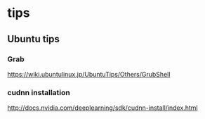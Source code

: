 # tips




## Ubuntu tips

### Grab
https://wiki.ubuntulinux.jp/UbuntuTips/Others/GrubShell

### cudnn installation
http://docs.nvidia.com/deeplearning/sdk/cudnn-install/index.html
